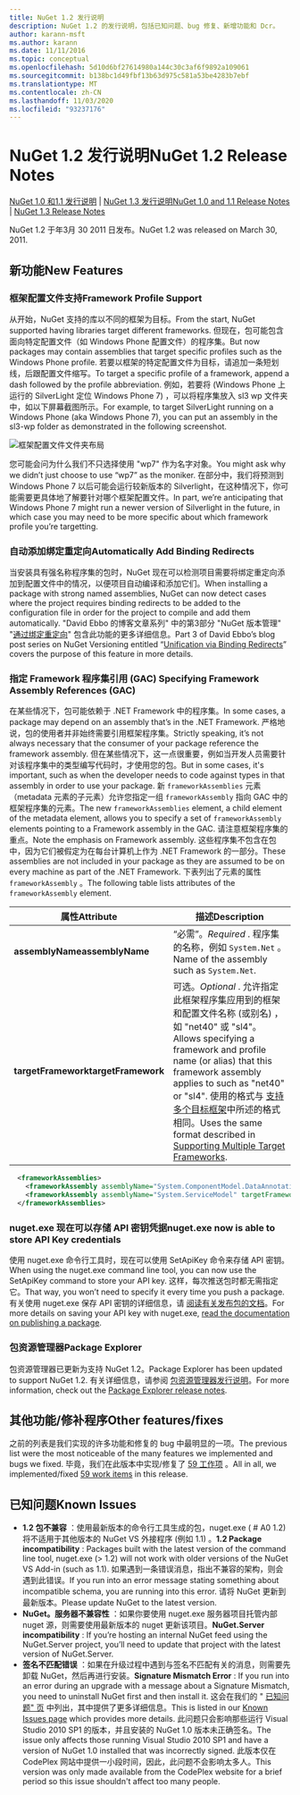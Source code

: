 ```yaml
---
title: NuGet 1.2 发行说明
description: NuGet 1.2 的发行说明，包括已知问题、bug 修复、新增功能和 Dcr。
author: karann-msft
ms.author: karann
ms.date: 11/11/2016
ms.topic: conceptual
ms.openlocfilehash: 5d10d6bf27614980a144c30c3af6f9892a109061
ms.sourcegitcommit: b138bc1d49fbf13b63d975c581a53be4283b7ebf
ms.translationtype: MT
ms.contentlocale: zh-CN
ms.lasthandoff: 11/03/2020
ms.locfileid: "93237176"
---
```

# <a name="nuget-12-release-notes"></a><span data-ttu-id="8f057-103">NuGet 1.2 发行说明</span><span class="sxs-lookup"><span data-stu-id="8f057-103">NuGet 1.2 Release Notes</span></span>

<span data-ttu-id="8f057-104">[NuGet 1.0 和1.1 发行说明](../release-notes/nuget-1.1.md)  | [NuGet 1.3 发行说明](../release-notes/nuget-1.3.md)</span><span class="sxs-lookup"><span data-stu-id="8f057-104">[NuGet 1.0 and 1.1 Release Notes](../release-notes/nuget-1.1.md) | [NuGet 1.3 Release Notes](../release-notes/nuget-1.3.md)</span></span>

<span data-ttu-id="8f057-105">NuGet 1.2 于年3月 30 2011 日发布。</span><span class="sxs-lookup"><span data-stu-id="8f057-105">NuGet 1.2 was released on March 30, 2011.</span></span>

## <a name="new-features"></a><span data-ttu-id="8f057-106">新功能</span><span class="sxs-lookup"><span data-stu-id="8f057-106">New Features</span></span>

### <a name="framework-profile-support"></a><span data-ttu-id="8f057-107">框架配置文件支持</span><span class="sxs-lookup"><span data-stu-id="8f057-107">Framework Profile Support</span></span>

<span data-ttu-id="8f057-108">从开始，NuGet 支持的库以不同的框架为目标。</span><span class="sxs-lookup"><span data-stu-id="8f057-108">From the start, NuGet supported having libraries target different frameworks.</span></span> <span data-ttu-id="8f057-109">但现在，包可能包含面向特定配置文件（如 Windows Phone 配置文件）的程序集。</span><span class="sxs-lookup"><span data-stu-id="8f057-109">But now packages may contain assemblies that target specific profiles such as the Windows Phone profile.</span></span> <span data-ttu-id="8f057-110">若要以框架的特定配置文件为目标，请追加一条短划线，后跟配置文件缩写。</span><span class="sxs-lookup"><span data-stu-id="8f057-110">To target a specific profile of a framework, append a dash followed by the profile abbreviation.</span></span> <span data-ttu-id="8f057-111">例如，若要将 (Windows Phone 上运行的 SilverLight 定位 Windows Phone 7) ，可以将程序集放入 sl3 wp 文件夹中，如以下屏幕截图所示。</span><span class="sxs-lookup"><span data-stu-id="8f057-111">For example, to target SilverLight running on a Windows Phone (aka Windows Phone 7), you can put an assembly in the sl3-wp folder as demonstrated in the following screenshot.</span></span>

![框架配置文件文件夹布局](./media/framework-profile-support.png)

<span data-ttu-id="8f057-113">您可能会问为什么我们不只选择使用 "wp7" 作为名字对象。</span><span class="sxs-lookup"><span data-stu-id="8f057-113">You might ask why we didn’t just choose to use “wp7” as the moniker.</span></span> <span data-ttu-id="8f057-114">在部分中，我们将预测到 Windows Phone 7 以后可能会运行较新版本的 Silverlight，在这种情况下，你可能需要更具体地了解要针对哪个框架配置文件。</span><span class="sxs-lookup"><span data-stu-id="8f057-114">In part, we’re anticipating that Windows Phone 7 might run a newer version of Silverlight in the future, in which case you may need to be more specific about which framework profile you’re targetting.</span></span>

### <a name="automatically-add-binding-redirects"></a><span data-ttu-id="8f057-115">自动添加绑定重定向</span><span class="sxs-lookup"><span data-stu-id="8f057-115">Automatically Add Binding Redirects</span></span>

<span data-ttu-id="8f057-116">当安装具有强名称程序集的包时，NuGet 现在可以检测项目需要将绑定重定向添加到配置文件中的情况，以便项目自动编译和添加它们。</span><span class="sxs-lookup"><span data-stu-id="8f057-116">When installing a package with strong named assemblies, NuGet can now detect cases where the project requires binding redirects to be added to the configuration file in order for the project to compile and add them automatically.</span></span> <span data-ttu-id="8f057-117">"David Ebbo 的博客文章系列" 中的第3部分 "NuGet 版本管理" "[通过绑定重定向](http://blog.davidebbo.com/2011/01/nuget-versioning-part-3-unification-via.html)" 包含此功能的更多详细信息。</span><span class="sxs-lookup"><span data-stu-id="8f057-117">Part 3 of David Ebbo’s blog post series on NuGet Versioning entitled “[Unification via Binding Redirects](http://blog.davidebbo.com/2011/01/nuget-versioning-part-3-unification-via.html)” covers the purpose of this feature in more details.</span></span>

<a name="framework-assembly-refs"></a>

### <a name="specifying-framework-assembly-references-gac"></a><span data-ttu-id="8f057-118">指定 Framework 程序集引用 (GAC) </span><span class="sxs-lookup"><span data-stu-id="8f057-118">Specifying Framework Assembly References (GAC)</span></span>

<span data-ttu-id="8f057-119">在某些情况下，包可能依赖于 .NET Framework 中的程序集。</span><span class="sxs-lookup"><span data-stu-id="8f057-119">In some cases, a package may depend on an assembly that’s in the .NET Framework.</span></span> <span data-ttu-id="8f057-120">严格地说，包的使用者并非始终需要引用框架程序集。</span><span class="sxs-lookup"><span data-stu-id="8f057-120">Strictly speaking, it’s not always necessary that the consumer of your package reference the framework assembly.</span></span> <span data-ttu-id="8f057-121">但在某些情况下，这一点很重要，例如当开发人员需要针对该程序集中的类型编写代码时，才使用您的包。</span><span class="sxs-lookup"><span data-stu-id="8f057-121">But in some cases, it's important, such as when the developer needs to code against types in that assembly in order to use your package.</span></span> <span data-ttu-id="8f057-122">新 `frameworkAssemblies` 元素（metadata 元素的子元素）允许您指定一组 `frameworkAssembly` 指向 GAC 中的框架程序集的元素。</span><span class="sxs-lookup"><span data-stu-id="8f057-122">The new `frameworkAssemblies` element, a child element of the metadata element, allows you to specify a set of `frameworkAssembly` elements pointing to a Framework assembly in the GAC.</span></span> <span data-ttu-id="8f057-123">请注意框架程序集的重点。</span><span class="sxs-lookup"><span data-stu-id="8f057-123">Note the emphasis on Framework assembly.</span></span>
<span data-ttu-id="8f057-124">这些程序集不包含在包中，因为它们被假定为在每台计算机上作为 .NET Framework 的一部分。</span><span class="sxs-lookup"><span data-stu-id="8f057-124">These assemblies are not included in your package as they are assumed to be on every machine  as part of the .NET Framework.</span></span> <span data-ttu-id="8f057-125">下表列出了元素的属性 `frameworkAssembly` 。</span><span class="sxs-lookup"><span data-stu-id="8f057-125">The following table lists attributes of the `frameworkAssembly` element.</span></span>


|<span data-ttu-id="8f057-126">属性</span><span class="sxs-lookup"><span data-stu-id="8f057-126">Attribute</span></span> |<span data-ttu-id="8f057-127">描述</span><span class="sxs-lookup"><span data-stu-id="8f057-127">Description</span></span>|
|----------------|-----------|
|<span data-ttu-id="8f057-128">**assemblyName**</span><span class="sxs-lookup"><span data-stu-id="8f057-128">**assemblyName**</span></span>|<span data-ttu-id="8f057-129">“必需”。</span><span class="sxs-lookup"><span data-stu-id="8f057-129">*Required* .</span></span> <span data-ttu-id="8f057-130">程序集的名称，例如 `System.Net` 。</span><span class="sxs-lookup"><span data-stu-id="8f057-130">Name of the assembly such as `System.Net`.</span></span>|
|<span data-ttu-id="8f057-131">**targetFramework**</span><span class="sxs-lookup"><span data-stu-id="8f057-131">**targetFramework**</span></span>|<span data-ttu-id="8f057-132">可选。</span><span class="sxs-lookup"><span data-stu-id="8f057-132">*Optional* .</span></span> <span data-ttu-id="8f057-133">允许指定此框架程序集应用到的框架和配置文件名称 (或别名) ，如 "net40" 或 "sl4"。</span><span class="sxs-lookup"><span data-stu-id="8f057-133">Allows specifying a framework and profile name (or alias) that this framework assembly applies to such as "net40" or "sl4".</span></span> <span data-ttu-id="8f057-134">使用的格式与 [支持多个目标框架](../create-packages/supporting-multiple-target-frameworks.md)中所述的格式相同。</span><span class="sxs-lookup"><span data-stu-id="8f057-134">Uses the same format described in [Supporting Multiple Target Frameworks](../create-packages/supporting-multiple-target-frameworks.md).</span></span>|

```xml
  <frameworkAssemblies>
    <frameworkAssembly assemblyName="System.ComponentModel.DataAnnotations" targetFramework="net40" />
    <frameworkAssembly assemblyName="System.ServiceModel" targetFramework="net40" />
  </frameworkAssemblies>
```

### <a name="nugetexe-now-is-able-to-store-api-key-credentials"></a><span data-ttu-id="8f057-135">nuget.exe 现在可以存储 API 密钥凭据</span><span class="sxs-lookup"><span data-stu-id="8f057-135">nuget.exe now is able to store API Key credentials</span></span>

<span data-ttu-id="8f057-136">使用 nuget.exe 命令行工具时，现在可以使用 SetApiKey 命令来存储 API 密钥。</span><span class="sxs-lookup"><span data-stu-id="8f057-136">When using the nuget.exe command line tool, you can now use the SetApiKey command to store your API key.</span></span> <span data-ttu-id="8f057-137">这样，每次推送包时都无需指定它。</span><span class="sxs-lookup"><span data-stu-id="8f057-137">That way, you won’t need to specify it every time you push a package.</span></span> <span data-ttu-id="8f057-138">有关使用 nuget.exe 保存 API 密钥的详细信息，请 [阅读有关发布包的文档](../nuget-org/publish-a-package.md)。</span><span class="sxs-lookup"><span data-stu-id="8f057-138">For more details on saving your API key with nuget.exe, [read the documentation on publishing a package](../nuget-org/publish-a-package.md).</span></span>

### <a name="package-explorer"></a><span data-ttu-id="8f057-139">包资源管理器</span><span class="sxs-lookup"><span data-stu-id="8f057-139">Package Explorer</span></span>
<span data-ttu-id="8f057-140">包资源管理器已更新为支持 NuGet 1.2。</span><span class="sxs-lookup"><span data-stu-id="8f057-140">Package Explorer has been updated to support NuGet 1.2.</span></span> <span data-ttu-id="8f057-141">有关详细信息，请参阅 [包资源管理器发行说明](http://nuget.codeplex.com/wikipage?title=New%20features%20in%20NuGet%20Package%20Explorer%201.0)。</span><span class="sxs-lookup"><span data-stu-id="8f057-141">For more information, check out the [Package Explorer release notes](http://nuget.codeplex.com/wikipage?title=New%20features%20in%20NuGet%20Package%20Explorer%201.0).</span></span>

## <a name="other-featuresfixes"></a><span data-ttu-id="8f057-142">其他功能/修补程序</span><span class="sxs-lookup"><span data-stu-id="8f057-142">Other features/fixes</span></span>

<span data-ttu-id="8f057-143">之前的列表是我们实现的许多功能和修复的 bug 中最明显的一项。</span><span class="sxs-lookup"><span data-stu-id="8f057-143">The previous list were the most noticeable of the many features we implemented and bugs we fixed.</span></span> <span data-ttu-id="8f057-144">毕竟，我们在此版本中实现/修复了 [59 工作项](http://nuget.codeplex.com/workitem/list/advanced?keyword=&status=All&type=All&priority=All&release=NuGet%201.2&assignedTo=All&component=All&sortField=Votes&sortDirection=Descending&page=0) 。</span><span class="sxs-lookup"><span data-stu-id="8f057-144">All in all, we implemented/fixed [59 work items](http://nuget.codeplex.com/workitem/list/advanced?keyword=&status=All&type=All&priority=All&release=NuGet%201.2&assignedTo=All&component=All&sortField=Votes&sortDirection=Descending&page=0) in this release.</span></span>

## <a name="known-issues"></a><span data-ttu-id="8f057-145">已知问题</span><span class="sxs-lookup"><span data-stu-id="8f057-145">Known Issues</span></span>

* <span data-ttu-id="8f057-146">**1.2 包不兼容** ：使用最新版本的命令行工具生成的包，nuget.exe ( # A0 1.2) 将不适用于其他版本的 NuGet VS 外接程序 (例如 1.1) 。</span><span class="sxs-lookup"><span data-stu-id="8f057-146">**1.2 Package incompatibility** : Packages built with the latest version of the command line tool, nuget.exe (> 1.2) will not work with older versions of the NuGet VS Add-in (such as 1.1).</span></span> <span data-ttu-id="8f057-147">如果遇到一条错误消息，指出不兼容的架构，则会遇到此错误。</span><span class="sxs-lookup"><span data-stu-id="8f057-147">If you run into an error message stating something about incompatible schema, you are running into this error.</span></span> <span data-ttu-id="8f057-148">请将 NuGet 更新到最新版本。</span><span class="sxs-lookup"><span data-stu-id="8f057-148">Please update NuGet to the latest version.</span></span>
* <span data-ttu-id="8f057-149">**NuGet。服务器不兼容性** ：如果你要使用 nuget.exe 服务器项目托管内部 nuget 源，则需要使用最新版本的 nuget 更新该项目。</span><span class="sxs-lookup"><span data-stu-id="8f057-149">**NuGet.Server incompatibility** : If you’re hosting an internal NuGet feed using the NuGet.Server project, you’ll need to update that project with the latest version of NuGet.Server.</span></span>
* <span data-ttu-id="8f057-150">**签名不匹配错误** ：如果在升级过程中遇到与签名不匹配有关的消息，则需要先卸载 NuGet，然后再进行安装。</span><span class="sxs-lookup"><span data-stu-id="8f057-150">**Signature Mismatch Error** : If you run into an error during an upgrade with a message about a Signature Mismatch, you need to uninstall NuGet first and then install it.</span></span> <span data-ttu-id="8f057-151">这会在我们的 " [已知问题" 页](../release-notes/known-issues.md) 中列出，其中提供了更多详细信息。</span><span class="sxs-lookup"><span data-stu-id="8f057-151">This is listed in our [Known Issues page](../release-notes/known-issues.md) which provides more details.</span></span> <span data-ttu-id="8f057-152">此问题只会影响那些运行 Visual Studio 2010 SP1 的版本，并且安装的 NuGet 1.0 版本未正确签名。</span><span class="sxs-lookup"><span data-stu-id="8f057-152">The issue only affects those running Visual Studio 2010 SP1 and have a version of NuGet 1.0 installed that was incorrectly signed.</span></span> <span data-ttu-id="8f057-153">此版本仅在 CodePlex 网站中提供一小段时间，因此，此问题不会影响太多人。</span><span class="sxs-lookup"><span data-stu-id="8f057-153">This version was only made available from the CodePlex website for a brief period so this issue shouldn't affect too many people.</span></span>